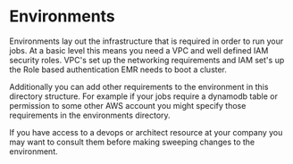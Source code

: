 # Environments

Environments lay out the infrastructure that is required in order to run your jobs.  At a basic level this means you need a VPC and well defined IAM security roles. VPC's set up the networking requirements and IAM set's up the Role based authentication EMR needs to boot a cluster.

Additionally you can add other requirements to the environment in this directory structure.  For example if your jobs require a dynamodb table or permission to some other AWS account you might specify those requirements in the environments directory.  

If you have access to a devops or architect resource at your company you may want to consult them before making sweeping changes to the environment.

